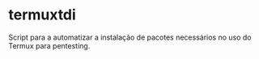 # termuxtdi
Script para a automatizar a instalação de pacotes necessários no uso do Termux para pentesting.
